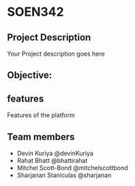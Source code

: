 # SOEN342

## Project Description
Your Project description goes here


## Objective:


## features
Features of the platform

## Team members
- Devin Kuriya @devinKuriya
- Rahat Bhatt @bhattirahat
- Mitchel Scott-Bond @mitchelscottbond
- Sharjanan Staniculas @sharjanan
